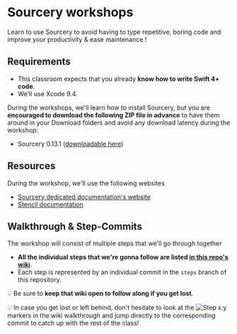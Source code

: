# Sourcery workshops

Learn to use Sourcery to avoid having to type repetitive, boring code and improve your productivity & ease maintenance !

## Requirements

* This classroom expects that you already **know how to write Swift 4+ code**.
* We'll use Xcode 9.4.

During the workshops, we'll learn how to install Sourcery, but you are **encouraged to download the following ZIP file in advance** to have them around in your Download folders and avoid any download latency during the workshop:

* Sourcery 0.13.1 ([downloadable here](https://github.com/krzysztofzablocki/Sourcery/releases/latest))

## Resources

During the workshop, we'll use the following websites

* [Sourcery dedicated documentation's website](https://cdn.rawgit.com/krzysztofzablocki/Sourcery/master/docs/index.html)
* [Stencil documentation](http://stencil.fuller.li/en/latest/builtins.html)

## Walkthrough & Step-Commits

The workshop will consist of multiple steps that we'll go through together

* **All the individual steps that we're gonna follow are listed [in this repo's wiki](https://github.com/krzysztofzablocki/SourceryWorkshops/wiki)**.
* Each step is represented by an individual commit in the `steps` branch of this repository.

💡 Be sure to **keep that wiki open to follow along if you get lost**.

💡 In case you get lost or left behind, don't hesitate to look at the ![Step x.y](https://img.shields.io/badge/Step-x.y-blue.svg) markers in the wiki walkthrough and jump directly to the corresponding commit to catch up with the rest of the class!
